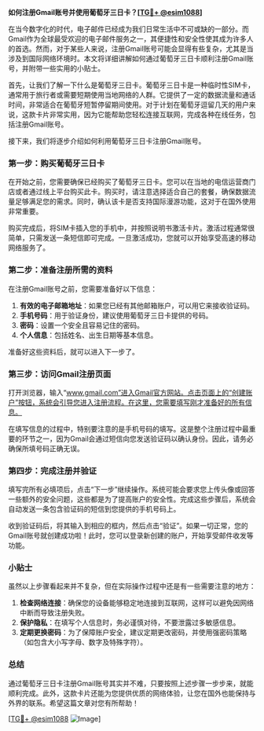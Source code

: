 **如何注册Gmail账号并使用葡萄牙三日卡？[[TG💪+ @esim1088](https://t.me/s/esim1088)]**

在当今数字化的时代，电子邮件已经成为我们日常生活中不可或缺的一部分。而Gmail作为全球最受欢迎的电子邮件服务之一，其便捷性和安全性使其成为许多人的首选。然而，对于某些人来说，注册Gmail账号可能会显得有些复杂，尤其是当涉及到国际网络环境时。本文将详细讲解如何通过葡萄牙三日卡顺利注册Gmail账号，并附带一些实用的小贴士。

首先，让我们了解一下什么是葡萄牙三日卡。葡萄牙三日卡是一种临时性SIM卡，通常用于旅行者或需要短期使用当地网络的人群。它提供了一定的数据流量和通话时间，非常适合在葡萄牙短暂停留期间使用。对于计划在葡萄牙逗留几天的用户来说，这款卡片非常实用，因为它能帮助您轻松连接互联网，完成各种在线任务，包括注册Gmail账号。

接下来，我们将逐步介绍如何利用葡萄牙三日卡注册Gmail账号。

### 第一步：购买葡萄牙三日卡

在开始之前，您需要确保已经购买了葡萄牙三日卡。您可以在当地的电信运营商门店或者通过线上平台购买此卡。购买时，请注意选择适合自己的套餐，确保数据流量足够满足您的需求。同时，确认该卡是否支持国际漫游功能，这对于在国外使用非常重要。

购买完成后，将SIM卡插入您的手机中，并按照说明书激活卡片。激活过程通常很简单，只需发送一条短信即可完成。一旦激活成功，您就可以开始享受高速的移动网络服务了。

### 第二步：准备注册所需的资料

在注册Gmail账号之前，您需要准备好以下信息：

1. **有效的电子邮箱地址**：如果您已经有其他邮箱账户，可以用它来接收验证码。
2. **手机号码**：用于验证身份，建议使用葡萄牙三日卡提供的号码。
3. **密码**：设置一个安全且容易记住的密码。
4. **个人信息**：包括姓名、出生日期等基本信息。

准备好这些资料后，就可以进入下一步了。

### 第三步：访问Gmail注册页面

打开浏览器，输入“www.gmail.com”进入Gmail官方网站。点击页面上的“创建账户”按钮，系统会引导您进入注册流程。在这里，您需要填写刚才准备好的所有信息。

在填写信息的过程中，特别要注意的是手机号码的填写。这是整个注册过程中最重要的环节之一，因为Gmail会通过短信向您发送验证码以确认身份。因此，请务必确保所填号码正确无误。

### 第四步：完成注册并验证

填写完所有必填项后，点击“下一步”继续操作。系统可能会要求您上传头像或回答一些额外的安全问题，这些都是为了提高账户的安全性。完成这些步骤后，系统会自动发送一条包含验证码的短信到您提供的手机号码上。

收到验证码后，将其输入到相应的框内，然后点击“验证”。如果一切正常，您的Gmail账号就创建成功啦！此时，您可以登录新创建的账户，开始享受邮件收发等功能。

### 小贴士

虽然以上步骤看起来并不复杂，但在实际操作过程中还是有一些需要注意的地方：

1. **检查网络连接**：确保您的设备能够稳定地连接到互联网，这样可以避免因网络中断而导致注册失败。
2. **保护隐私**：在填写个人信息时，务必谨慎对待，不要泄露过多敏感信息。
3. **定期更换密码**：为了保障账户安全，建议定期更改密码，并使用强密码策略（如包含大小写字母、数字及特殊字符）。

### 总结

通过葡萄牙三日卡注册Gmail账号其实并不难，只要按照上述步骤一步步来，就能顺利完成。此外，这款卡片还能为您提供优质的网络体验，让您在国外也能保持与外界的联系。希望这篇文章对您有所帮助！

[[TG💪+ @esim1088](https://t.me/s/esim1088) ![Image](https://i.postimg.cc/4NQfJmqS/Snipaste-2025-05-13-00-14-12.png)]